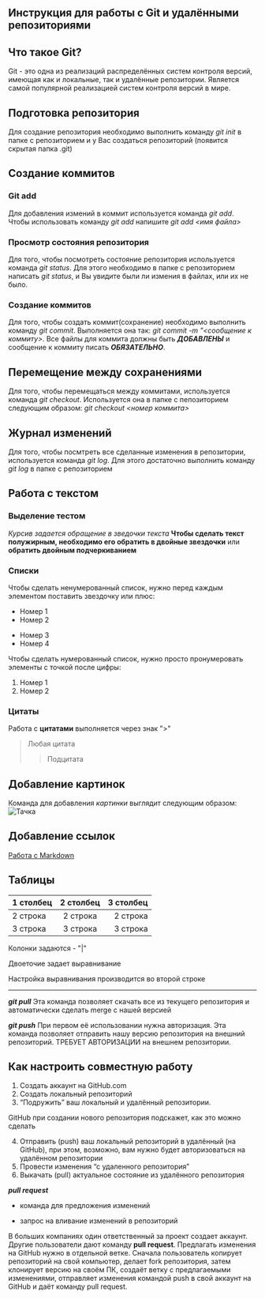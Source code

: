 ## Инструкция для работы с Git и удалёнными репозиториями

## Что такое Git?
Git - это одна из реализаций распределённых систем контроля версий, имеющая как и локальные, так и удалённые репозитории. Является самой популярной реализацией систем контроля версий в мире.

## Подготовка репозитория
Для создание репозитория необходимо выполнить команду *git init*  в папке с репозиторием и у Вас создаться репозиторий (появится скрытая папка .git)

## Создание коммитов

### Git add
Для добавления измений в коммит используется команда *git add*. Чтобы использовать команду *git add* напишите *git add <имя файла>*

### Просмотр состояния репозитория
Для того, чтобы посмотреть состояние репозитория используется команда *git status*. Для этого необходимо в папке с репозиторием написать *git status*, и Вы увидите были ли измения в файлах, или их не было.

### Создание коммитов
Для того, чтобы создать коммит(сохранение) необходимо выполнить команду *git commit*. Выполняется она так: *git commit -m "<сообщение к коммиту>*. Все файлы для коммита должны быть ***ДОБАВЛЕНЫ*** и сообщение к коммиту писать ***ОБЯЗАТЕЛЬНО***.

## Перемещение между сохранениями
Для того, чтобы перемещаться между коммитами, используется команда *git checkout*. Используется она в папке с пепозиторием следующим образом: *git checkout <номер коммита>*

## Журнал изменений
Для того, чтобы посмтреть все сделанные изменения в репозитории, используется команда *git log*. Для этого достаточно выполнить команду *git log* в папке с репозиторием

## Работа с текстом
### Выделение тестом 

*Курсив задается обращение в зведочки текста*
**Чтобы сделать текст полужирным, необходимо его обратить в двойные звездочки** или __обратить двойным подчеркиванием__

### Списки

Чтобы сделать ненумерованный список, нужно перед каждым элементом поставить звездочку или плюс:
* Номер 1
* Номер 2
+ Номер 3
+ Номер 4

Чтобы сделать нумерованный список, нужно просто пронумеровать элементы с точкой после цифры:

1. Номер 1
2. Номер 2

### Цитаты
Работа с **цитатами** выполняется через знак ">"
>Любая цитата
>>Подцитата

## Добавление картинок 
Команда для добавления *картинки* выглядит следующим образом: 
![Тачка](https://psihoman.ru/uploads/posts/2022-02/1644842662_2.jpg)

## Добавление ссылок
[Работа с Markdown](https://gist.github.com/Jekins/2bf2d0638163f1294637)

## Таблицы

| 1 столбец       | 2 столбец           | 3 столбец |
| --------------- |:-------------------:| ---------:|
| 2 строка     | 2 строка | 2 строка |
| 3 строка      | 3 строка      |   3 строка |

Колонки задаются - "|"

Двоеточие задает выравнивание

Настройка выравнивания производится во второй строке

---

***git pull***
Эта команда позволяет скачать все из текущего репозитория и автоматически сделать merge с нашей версией

***git push***
При первом её использовании нужна авторизация.
Эта команда позволяет отправить нашу версию репозитория на внешний репозиторий. ТРЕБУЕТ АВТОРИЗАЦИИ на внешнем репозитории.

## Как настроить совместную работу

1. Создать аккаунт на GitHub.com
2. Создать локальный репозиторий
3. “Подружить” ваш локальный и удалённый репозитории. 
    
GitHub при создании нового репозитория подскажет, как это можно сделать
    
4. Отправить (push) ваш локальный репозиторий в удалённый (на GitHub), при этом, возможно, вам нужно будет авторизоваться на удалённом репозитории
5. Провести изменения “с удаленного репозитория”
6. Выкачать (pull) актуальное состояние из удалённого репозитория

***pull request***

- команда для предложения изменений 

- запрос на вливание изменений в репозиторий

В больших компаниях один ответственный за проект создает аккаунт. Другие пользователи дают команду **pull request**. Предлагать изменения на GitHub нужно в отдельной ветке. 
Сначала пользователь копирует репозиторий на свой компьютер, делает fork репозитория, затем клонирует версию на своём ПК, создаёт ветку с предлагаемыми изменениями, отправляет изменения командой push в свой аккаунт на GitHub и даёт команду pull request.